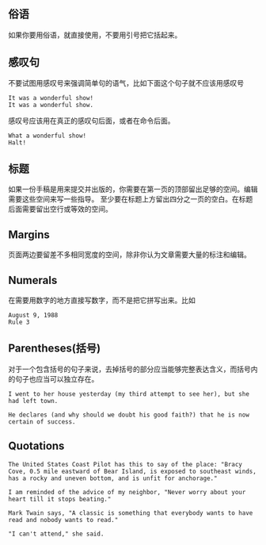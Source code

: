 ## 俗语

如果你要用俗语，就直接使用，不要用引号把它括起来。

## 感叹句

不要试图用感叹号来强调简单句的语气，比如下面这个句子就不应该用感叹号

```
It was a wonderful show!
It was a wonderful show.
```

感叹号应该用在真正的感叹句后面，或者在命令后面。

```
What a wonderful show!
Halt!
```

## 标题

如果一份手稿是用来提交并出版的，你需要在第一页的顶部留出足够的空间。编辑需要这些空间来写一些指导。
至少要在标题上方留出四分之一页的空白。在标题后面需要留出空行或等效的空间。

## Margins

页面两边要留差不多相同宽度的空间，除非你认为文章需要大量的标注和编辑。

## Numerals

在需要用数字的地方直接写数字，而不是把它拼写出来。比如

```
August 9, 1988
Rule 3
```

## Parentheses(括号)

对于一个包含括号的句子来说，去掉括号的部分应当能够完整表达含义，而括号内的句子也应当可以独立存在。

```
I went to her house yesterday (my third attempt to see her), but she had left town.

He declares (and why should we doubt his good faith?) that he is now certain of success.
```

## Quotations

```
The United States Coast Pilot has this to say of the place: "Bracy Cove, 0.5 mile eastward of Bear Island, is exposed to southeast winds, has a rocky and uneven bottom, and is unfit for anchorage."

I am reminded of the advice of my neighbor, "Never worry about your heart till it stops beating."

Mark Twain says, "A classic is something that everybody wants to have read and nobody wants to read."

"I can't attend," she said.
```
